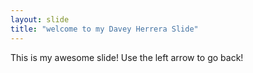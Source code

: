 ```yaml
---
layout: slide
title: "welcome to my Davey Herrera Slide"
---
```

This is my awesome slide!
Use the left arrow to go back!